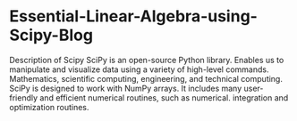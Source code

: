 # Essential-Linear-Algebra-using-Scipy-Blog
Description of Scipy
SciPy is an open-source Python library.
Enables us to manipulate and visualize data using a variety of high-level commands.
Mathematics, scientific computing, engineering, and technical computing.
SciPy is designed to work with NumPy arrays.
It includes many user-friendly and efficient numerical routines, such as numerical. integration and optimization routines.
